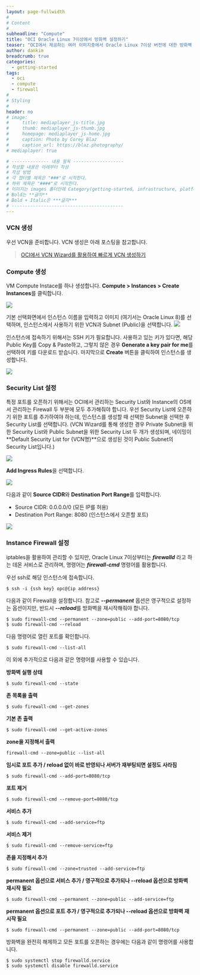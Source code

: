 ```yaml
---
layout: page-fullwidth
#
# Content
#
subheadline: "Compute"
title: "OCI Oracle Linux 7이상에서 방화벽 설정하기"
teaser: "OCI에서 제공하는 여러 이미지중에서 Oracle Linux 7이상 버전에 대한 방화벽 구성하는 방법에 대해서 알아봅니다."
author: dankim
breadcrumb: true
categories:
  - getting-started
tags:
  - oci
  - compute
  - firewall
#
# Styling
#
header: no
# image:
#     title: mediaplayer_js-title.jpg
#     thumb: mediaplayer_js-thumb.jpg
#     homepage: mediaplayer_js-home.jpg
#     caption: Photo by Corey Blaz
#     caption_url: https://blaz.photography/
# mediaplayer: true

# -------------- 내용 필독 -------------------
# 작성할 내용은 아래부터 작성
# 작성 방법
# 각 챕터별 제목은 "###"로 시작한다.
# 하위 제목은 "####"로 시작한다.
# 이미지는 images 폴더안에 Category(getting-started, infrastructure, platform, database, aiml)에 넣고 사용 시 "../../images/카테고리명/이미지" 형태로 참조한다.
# Bold는 **글자**
# Bold + Italic은 ***글자***
# ------------------------------------------
---
```


### VCN 생성
우선 VCN을 준비합니다. VCN 생성은 아래 포스팅을 참고합니다.

> [OCI에서 VCN Wizard를 활용하여 빠르게 VCN 생성하기](https://team-okitoki.github.io/getting-started/create-vcn/)

### Compute 생성
VM Compute Instace를 하나 생성합니다. **Compute > Instances > Create Instances**를 클릭합니다.

![](/assets/img/getting-started/compute-firewall-1.png)

기본 선택화면에서 인스턴스 이름을 입력하고 이미지 (여기서는 Oracle Linux 8)를 선택하며, 인스턴스에서 사용하기 위한 VCN과 Subnet (Public)을 선택합니다.
![](/assets/img/getting-started/compute-firewall-2.png)

인스턴스에 접속하기 위해서는 SSH 키가 필요합니다. 사용하고 있는 키가 있다면, 해당 Public Key를 Copy & Paste하고, 그렇지 않은 경우 **Generate a key pair for me**를 선택하여 키를 다운로드 받습니다. 마지막으로 **Create** 버튼을 클릭하여 인스턴스를 생성합니다.

![](/assets/img/getting-started/compute-firewall-3.png)

### Security List 설정
특정 포트를 오픈하기 위해서는 OCI에서 관리하는 Security List와 Instance의 OS에서 관리하는 Firewall 두 부분에 모두 추가해줘야 합니다. 우선 Security List에 오픈하기 위한 포트를 추가하여야 하는데, 인스턴스를 생성할 때 선택한 Subnet을 선택한 후 Security List를 선택합니다. (VCN Wizard를 통해 생성한 경우 Private Subnet을 위한 Security List와 Public Subnet을 위한 Security List 두 개가 생성되며, 네이밍이 **Default Security List for {VCN명}**으로 생성된 것이 Public Subnet의 Security List입니다.)

![](/assets/img/getting-started/compute-firewall-4.png)

**Add Ingress Rules**을 선택합니다.

![](/assets/img/getting-started/compute-firewall-5.png)

다음과 같이 **Source CIDR**와 **Destination Port Range**를 입력합니다.

- Source CIDR: 0.0.0.0/0 (모든 IP를 허용)
- Destination Port Range: 8080 (인스턴스에서 오픈할 포트)

![](/assets/img/getting-started/compute-firewall-6.png)

### Instance Firewall 설정
iptables을 활용하여 관리할 수 있지만, Oracle Linux 7이상부터는 ***firewalld*** 라고 하는 데몬 서비스로 관리하며, 명령어는 ***firewall-cmd*** 명령어를 활용합니다.

우선 ssh로 해당 인스턴스에 접속합니다.

```
$ ssh -i {ssh key} opc@{ip address}
```

다음과 같이 Firewall을 설정합니다. 참고로 ***--permanent*** 옵션은 영구적으로 설정하는 옵션이지만, 반드시 ***--reload***를 방화벽을 재시작해줘야 합니다.
```
$ sudo firewall-cmd --permanent --zone=public --add-port=8080/tcp
$ sudo firewall-cmd --reload
```

다음 명령어로 열린 포트를 확인합니다.
```
$ sudo firewall-cmd --list-all
```

이 외에 추가적으로 다음과 같은 명령어를 사용할 수 있습니다.

**방화벽 실행 상태**
```
$ sudo firewall-cmd --state 
```

**존 목록을 출력**
```
$ sudo firewall-cmd --get-zones
```

**기본 존 출력**
```
$ sudo firewall-cmd --get-active-zones
```

**zone을 지정해서 출력**
```
firewall-cmd --zone=public --list-all
```
**임시로 포트 추가 / reload 없이 바로 반영되나 서버가 재부팅되면 설정도 사라짐**
```
$ sudo firewall-cmd --add-port=8080/tcp
```

**포트 제거**
```
$ sudo firewall-cmd --remove-port=8080/tcp
```

**서비스 추가**
```
$ sudo firewall-cmd --add-service=ftp
```

**서비스 제거**
```
$ sudo firewall-cmd --remove-service=ftp
```

**존을 지정해서 추가**
```
$ sudo firewall-cmd --zone=trusted --add-service=ftp
```

**permanent 옵션으로 서비스 추가 / 영구적으로 추가되나 --reload 옵션으로 방화벽 재시작 필요**
```
$ sudo firewall-cmd --permanent --zone=public --add-service=ftp
```

**permanent 옵션으로 포트 추가 / 영구적으로 추가되나 --reload 옵션으로 방화벽 재시작 필요**
```
$ sudo firewall-cmd --permanent --zone=public --add-port=8080/tcp
```

방화벽을 완전히 해제하고 모든 포트를 오픈하는 경우에는 다음과 같이 명령어를 사용합니다.
```
$ sudo systemctl stop firewalld.service
$ sudo systemctl disable firewalld.service
```